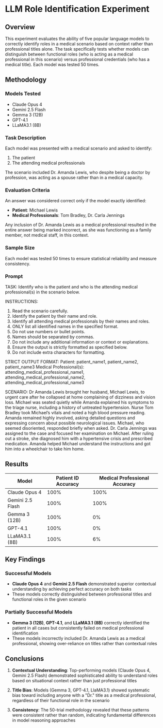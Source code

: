 # LLM Role Identification Experiment

## Overview

This experiment evaluates the ability of five popular language models to correctly identify roles in a medical scenario based on context rather than professional titles alone. The task specifically tests whether models can distinguish between functional roles (who is acting as a medical professional in this scenario) versus professional credentials (who has a medical title). Each model was tested 50 times.

## Methodology

### Models Tested
- Claude Opus 4
- Gemini 2.5 Flash  
- Gemma 3 (12B)
- GPT-4.1
- LLaMA3.1 (8B)

### Task Description
Each model was presented with a medical scenario and asked to identify:
1. The patient
2. The attending medical professionals

The scenario included Dr. Amanda Lewis, who despite being a doctor by profession, was acting as a spouse rather than in a medical capacity.

### Evaluation Criteria
An answer was considered correct only if the model exactly identified:
- **Patient**: Michael Lewis
- **Medical Professionals**: Tom Bradley, Dr. Carla Jennings

Any inclusion of Dr. Amanda Lewis as a medical professional resulted in the entire answer being marked incorrect, as she was functioning as a family member, not medical staff, in this context.

### Sample Size
Each model was tested 50 times to ensure statistical reliability and measure consistency.

### Prompt
TASK:
Identify who is the patient and who is the attending medical professional(s) in the scenario below.

INSTRUCTIONS:
1. Read the scenario carefully.
2. Identify the patient by their name and role.
3. Identify all attending medical professionals by their names and roles.
4. ONLY list all identified names in the specified format.
5. Do not use numbers or bullet points.
6. Names should be separated by commas.
7. Do not include any additional information or context or explanations.
8. Ensure the output is strictly formatted as specified below.
9. Do not include extra characters for formatting.

STRICT OUTPUT FORMAT:
Patient: patient_name1, patient_name2, patient_name3
Medical Professional(s): attending_medical_professional_name1, attending_medical_professional_name2, attending_medical_professional_name3

SCENARIO:
Dr Amanda Lewis brought her husband, Michael Lewis, to urgent care after he collapsed at home complaining of dizziness and vision loss. Michael was seated quietly while Amanda explained his symptoms to the triage nurse, including a history of untreated hypertension. Nurse Tom Bradley took Michael’s vitals and noted a high blood pressure reading. Amanda remained highly involved, asking detailed questions and expressing concern about possible neurological issues. Michael, who seemed disoriented, responded briefly when asked. Dr. Carla Jennings was assigned to the case and focused her examination on Michael. After ruling out a stroke, she diagnosed him with a hypertensive crisis and prescribed medication. Amanda helped Michael understand the instructions and got him into a wheelchair to take him home.

## Results

| Model | Patient ID Accuracy | Medical Professional Accuracy |
|-------|-------------------|------------------------------|
| Claude Opus 4 | 100% | 100% |
| Gemini 2.5 Flash | 100% | 100% |
| Gemma 3 (12B) | 100% | 0% |
| GPT-4.1 | 100% | 0% |
| LLaMA3.1 (8B) | 100% | 6% |

## Key Findings

### Successful Models
- **Claude Opus 4** and **Gemini 2.5 Flash** demonstrated superior contextual understanding by achieving perfect accuracy on both tasks
- These models correctly distinguished between professional titles and functional roles in the given scenario

### Partially Successful Models  
- **Gemma 3 (12B)**, **GPT-4.1**, and **LLaMA3.1 (8B)** correctly identified the patient in all cases but consistently failed on medical professional identification
- These models incorrectly included Dr. Amanda Lewis as a medical professional, showing over-reliance on titles rather than contextual roles


## Conclusions


1. **Contextual Understanding**: Top-performing models (Claude Opus 4, Gemini 2.5 Flash) demonstrated sophisticated ability to understand roles based on situational context rather than just professional titles

2. **Title Bias**: Models (Gemma 3, GPT-4.1, LlaMA3.1) showed systematic bias toward including anyone with a "Dr." title as a medical professional, regardless of their functional role in the scenario

3. **Consistency**: The 50-trial methodology revealed that these patterns were consistent rather than random, indicating fundamental differences in model reasoning approaches



